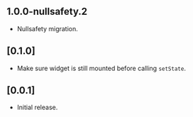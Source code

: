 ## 1.0.0-nullsafety.2

* Nullsafety migration.

## [0.1.0]

* Make sure widget is still mounted before calling `setState`.

## [0.0.1]

* Initial release.
